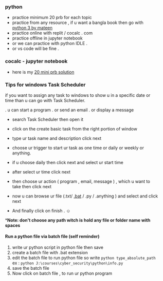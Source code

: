 ### python
- practice minimum 20 prb for each topic 
- practice from any resource , if u want a bangla book then go with [python 3 by mateen](https://python.maateen.me)
- practice online with replit / cocalc . com
- practice offline in jupyter notebook
- or we can practice with python IDLE .
- or vs code will be fine .

### cocalc - jupyter notebook 
- here is my [20 mini prb solution](https://github.com/sufia-iiuc03/problem_solving/blob/main/python_20_prb.ipynb)


### Tips for windows Task Scheduler 
if you want to assign any task to windows to show u in a specific date or time  than u can go with Task Scheduler. 

. u can start a program 
. or send an email 
. or display a message

- search Task Scheduler then open it
- click on the create basic task from the right portion of window
- type ur task name and description click next
- choose ur trigger to start ur task as one time or daily or weekly or anything.
- if u choose daily then click next and select ur start time 
- after select ur time click next 
- then choose ur action ( program , email, message ) , which u want to take then click next

- now u can browse ur file (.txt/ [.bat](https://www.windowscentral.com/how-create-and-run-batch-file-windows-10) / .py / .anything ) and select and click next 
- And finally click on finish . ☺

***Note: don't choose any path witch is hold any file or folder name with spaces**

#### Run a python file via batch file (self reminder)
1. write ur python script in python file then save
2. create a batch file with .bat extension
3. edit the batch file to run python file so write 
   ```python type_absolute_path ```
   ex : 
   ```python J:\courses\cyber_security\python\info.py```
4. save the batch file
5. Now click on batch file , to run ur python program 